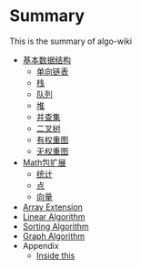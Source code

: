 # Summary

This is the summary of algo-wiki

<!--* [Overview](Home.md)-->
* [基本数据结构](type/index.md)
  * [单向链表](type/linkedlist.md)
  * [栈](type/stack.md)
  * [队列](type/queue.md)
  * [堆](type/heap.md)
  * [并查集](type/quickfind.md)
  * [二叉树](type/bst.md)
  * [有权重图](type/graph.md)
  * [无权重图](type/graphw.md)
* [Math包扩展](math/index.md)
  * [统计](math/stats.md)
  * [点](math/point.md)
  * [向量](math/vector.md)
* [Array Extension](array/index.md)
* [Linear Algorithm](linear/index.md)
* [Sorting Algorithm](sorting/index.md)
* [Graph Algorithm](graph/index.md)
* Appendix
  * [Inside this](inside.md)
